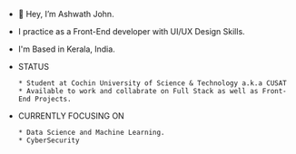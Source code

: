 - 👋 Hey, I’m Ashwath John.

-  I practice as a Front-End developer with UI/UX Design Skills.
-  I'm Based in Kerala, India.
      
-  STATUS
       
       * Student at Cochin University of Science & Technology a.k.a CUSAT
       * Available to work and collabrate on Full Stack as well as Front-End Projects.
      
   
           
- CURRENTLY FOCUSING ON 
      
      * Data Science and Machine Learning.
      * CyberSecurity

     

